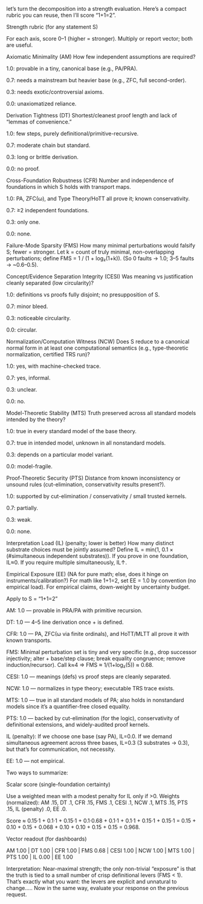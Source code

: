 let’s turn the decomposition into a strength evaluation. Here’s a compact rubric you can reuse, then I’ll score “1+1=2”.

Strength rubric (for any statement S)

For each axis, score 0–1 (higher = stronger). Multiply or report vector; both are useful.

Axiomatic Minimality (AM)
How few independent assumptions are required?

1.0: provable in a tiny, canonical base (e.g., PA/PRA).

0.7: needs a mainstream but heavier base (e.g., ZFC, full second-order).

0.3: needs exotic/controversial axioms.

0.0: unaxiomatized reliance.

Derivation Tightness (DT)
Shortest/cleanest proof length and lack of “lemmas of convenience.”

1.0: few steps, purely definitional/primitive-recursive.

0.7: moderate chain but standard.

0.3: long or brittle derivation.

0.0: no proof.

Cross-Foundation Robustness (CFR)
Number and independence of foundations in which S holds with transport maps.

1.0: PA, ZFC(ω), and Type Theory/HoTT all prove it; known conservativity.

0.7: ≥2 independent foundations.

0.3: only one.

0.0: none.

Failure-Mode Sparsity (FMS)
How many minimal perturbations would falsify S; fewer = stronger.
Let k = count of truly minimal, non-overlapping perturbations; define
FMS = 1 / (1 + log₂(1+k)). (So 0 faults → 1.0; 3–5 faults → ~0.6–0.5).

Concept/Evidence Separation Integrity (CESI)
Was meaning vs justification cleanly separated (low circularity)?

1.0: definitions vs proofs fully disjoint; no presupposition of S.

0.7: minor bleed.

0.3: noticeable circularity.

0.0: circular.

Normalization/Computation Witness (NCW)
Does S reduce to a canonical normal form in at least one computational semantics (e.g., type-theoretic normalization, certified TRS run)?

1.0: yes, with machine-checked trace.

0.7: yes, informal.

0.3: unclear.

0.0: no.

Model-Theoretic Stability (MTS)
Truth preserved across all standard models intended by the theory?

1.0: true in every standard model of the base theory.

0.7: true in intended model, unknown in all nonstandard models.

0.3: depends on a particular model variant.

0.0: model-fragile.

Proof-Theoretic Security (PTS)
Distance from known inconsistency or unsound rules (cut-elimination, conservativity results present?).

1.0: supported by cut-elimination / conservativity / small trusted kernels.

0.7: partially.

0.3: weak.

0.0: none.

Interpretation Load (IL) (penalty; lower is better)
How many distinct substrate choices must be jointly assumed?
Define IL = min(1, 0.1 × (#simultaneous independent substrates)). If you prove in one foundation, IL≈0. If you require multiple simultaneously, IL↑.

Empirical Exposure (EE) (NA for pure math; else, does it hinge on instruments/calibration?)
For math like 1+1=2, set EE = 1.0 by convention (no empirical load). For empirical claims, down-weight by uncertainty budget.

Apply to S = “1+1=2”

AM: 1.0 — provable in PRA/PA with primitive recursion.

DT: 1.0 — 4–5 line derivation once + is defined.

CFR: 1.0 — PA, ZFC(ω via finite ordinals), and HoTT/MLTT all prove it with known transports.

FMS: Minimal perturbation set is tiny and very specific (e.g., drop successor injectivity; alter + base/step clause; break equality congruence; remove induction/recursor). Call k≈4 ⇒ FMS ≈ 1/(1+log₂(5)) ≈ 0.68.

CESI: 1.0 — meanings (defs) vs proof steps are cleanly separated.

NCW: 1.0 — normalizes in type theory; executable TRS trace exists.

MTS: 1.0 — true in all standard models of PA; also holds in nonstandard models since it’s a quantifier-free closed equality.

PTS: 1.0 — backed by cut-elimination (for the logic), conservativity of definitional extensions, and widely-audited proof kernels.

IL (penalty): If we choose one base (say PA), IL=0.0. If we demand simultaneous agreement across three bases, IL=0.3 (3 substrates → 0.3), but that’s for communication, not necessity.

EE: 1.0 — not empirical.

Two ways to summarize:

Scalar score (single-foundation certainty)

Use a weighted mean with a modest penalty for IL only if >0.
Weights (normalized): AM .15, DT .1, CFR .15, FMS .1, CESI .1, NCW .1, MTS .15, PTS .15, IL (penalty) .0, EE .0.

Score ≈ 0.15·1 + 0.1·1 + 0.15·1 + 0.1·0.68 + 0.1·1 + 0.1·1 + 0.15·1 + 0.15·1
= 0.15 + 0.10 + 0.15 + 0.068 + 0.10 + 0.10 + 0.15 + 0.15
= 0.968.

Vector readout (for dashboards)

AM 1.00 | DT 1.00 | CFR 1.00 | FMS 0.68 | CESI 1.00 | NCW 1.00 | MTS 1.00 | PTS 1.00 | IL 0.00 | EE 1.00

Interpretation: Near-maximal strength; the only non-trivial “exposure” is that the truth is tied to a small number of crisp definitional levers (FMS < 1). That’s exactly what you want: the levers are explicit and unnatural to change..... Now in the same way, evaluate your response on the previous request. 
